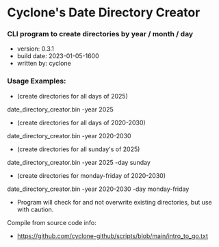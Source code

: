 # Cyclone's Date Directory Creator
### CLI program to create directories by year / month / day

- version:        0.3.1
- build date:     2023-01-05-1600
- written by:     cyclone

### Usage Examples:
- (create directories for all days of 2025)

date_directory_creator.bin -year 2025

- (create directories for all days of 2020-2030)

date_directory_creator.bin -year 2020-2030

- (create directories for all sunday's of 2025)

date_directory_creator.bin -year 2025 -day sunday

- (create directories for monday-friday of 2020-2030)

date_directory_creator.bin -year 2020-2030 -day monday-friday

- Program will check for and not overwrite existing directories, but use with caution.

Compile from source code info:
- https://github.com/cyclone-github/scripts/blob/main/intro_to_go.txt
